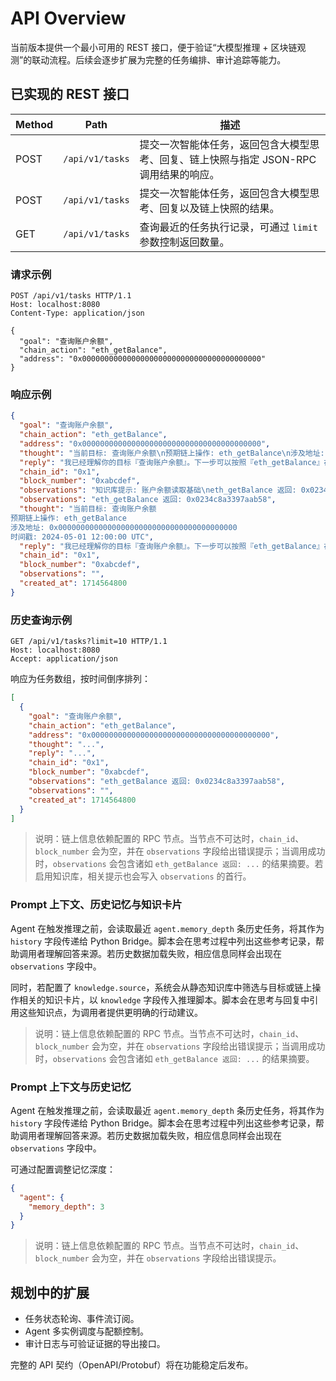 # API Overview

当前版本提供一个最小可用的 REST 接口，便于验证“大模型推理 + 区块链观测”的联动流程。后续会逐步扩展为完整的任务编排、审计追踪等能力。

## 已实现的 REST 接口

| Method | Path | 描述 |
| --- | --- | --- |
| POST | `/api/v1/tasks` | 提交一次智能体任务，返回包含大模型思考、回复、链上快照与指定 JSON-RPC 调用结果的响应。 |
| POST | `/api/v1/tasks` | 提交一次智能体任务，返回包含大模型思考、回复以及链上快照的结果。 |
| GET | `/api/v1/tasks` | 查询最近的任务执行记录，可通过 `limit` 参数控制返回数量。 |

### 请求示例

```http
POST /api/v1/tasks HTTP/1.1
Host: localhost:8080
Content-Type: application/json

{
  "goal": "查询账户余额",
  "chain_action": "eth_getBalance",
  "address": "0x0000000000000000000000000000000000000000"
}
```

### 响应示例

```json
{
  "goal": "查询账户余额",
  "chain_action": "eth_getBalance",
  "address": "0x0000000000000000000000000000000000000000",
  "thought": "当前目标: 查询账户余额\n预期链上操作: eth_getBalance\n涉及地址: 0x0000000000000000000000000000000000000000\n时间戳: 2024-05-01 12:00:00 UTC",
  "reply": "我已经理解你的目标『查询账户余额』。下一步可以按照『eth_getBalance』在链上执行，并保持地址 0x0000000000000000000000000000000000000000 的安全。",
  "chain_id": "0x1",
  "block_number": "0xabcdef",
  "observations": "知识库提示: 账户余额读取基础\neth_getBalance 返回: 0x0234c8a3397aab58",
  "observations": "eth_getBalance 返回: 0x0234c8a3397aab58",
  "thought": "当前目标: 查询账户余额
预期链上操作: eth_getBalance
涉及地址: 0x0000000000000000000000000000000000000000
时间戳: 2024-05-01 12:00:00 UTC",
  "reply": "我已经理解你的目标『查询账户余额』。下一步可以按照『eth_getBalance』在链上执行，并保持地址 0x0000000000000000000000000000000000000000 的安全。",
  "chain_id": "0x1",
  "block_number": "0xabcdef",
  "observations": "",
  "created_at": 1714564800
}
```

### 历史查询示例

```http
GET /api/v1/tasks?limit=10 HTTP/1.1
Host: localhost:8080
Accept: application/json
```

响应为任务数组，按时间倒序排列：

```json
[
  {
    "goal": "查询账户余额",
    "chain_action": "eth_getBalance",
    "address": "0x0000000000000000000000000000000000000000",
    "thought": "...",
    "reply": "...",
    "chain_id": "0x1",
    "block_number": "0xabcdef",
    "observations": "eth_getBalance 返回: 0x0234c8a3397aab58",
    "observations": "",
    "created_at": 1714564800
  }
]
```

> 说明：链上信息依赖配置的 RPC 节点。当节点不可达时，`chain_id`、`block_number` 会为空，并在 `observations` 字段给出错误提示；当调用成功时，`observations` 会包含诸如 `eth_getBalance 返回: ...` 的结果摘要。若启用知识库，相关提示也会写入 `observations` 的首行。

### Prompt 上下文、历史记忆与知识卡片

Agent 在触发推理之前，会读取最近 `agent.memory_depth` 条历史任务，将其作为 `history` 字段传递给 Python Bridge。脚本会在思考过程中列出这些参考记录，帮助调用者理解回答来源。若历史数据加载失败，相应信息同样会出现在 `observations` 字段中。

同时，若配置了 `knowledge.source`，系统会从静态知识库中筛选与目标或链上操作相关的知识卡片，以 `knowledge` 字段传入推理脚本。脚本会在思考与回复中引用这些知识点，为调用者提供更明确的行动建议。

> 说明：链上信息依赖配置的 RPC 节点。当节点不可达时，`chain_id`、`block_number` 会为空，并在 `observations` 字段给出错误提示；当调用成功时，`observations` 会包含诸如 `eth_getBalance 返回: ...` 的结果摘要。

### Prompt 上下文与历史记忆

Agent 在触发推理之前，会读取最近 `agent.memory_depth` 条历史任务，将其作为 `history` 字段传递给 Python Bridge。脚本会在思考过程中列出这些参考记录，帮助调用者理解回答来源。若历史数据加载失败，相应信息同样会出现在 `observations` 字段中。

可通过配置调整记忆深度：

```json
{
  "agent": {
    "memory_depth": 3
  }
}
```
> 说明：链上信息依赖配置的 RPC 节点。当节点不可达时，`chain_id`、`block_number` 会为空，并在 `observations` 字段给出错误提示。

## 规划中的扩展

* 任务状态轮询、事件流订阅。
* Agent 多实例调度与配额控制。
* 审计日志与可验证证据的导出接口。

完整的 API 契约（OpenAPI/Protobuf）将在功能稳定后发布。
